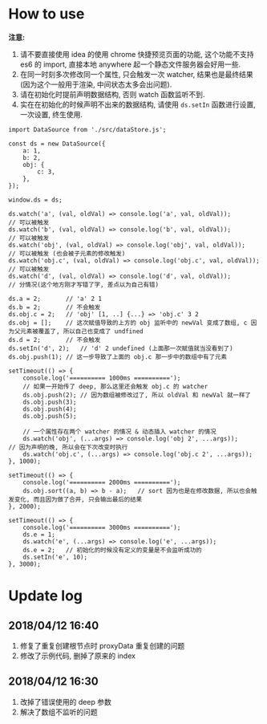 
# How to use

__注意:__

1. 请不要直接使用 idea 的使用 chrome 快捷预览页面的功能, 这个功能不支持 es6 的 import, 直接本地 anywhere 起一个静态文件服务器会好用一些.
1. 在同一时刻多次修改同一个属性, 只会触发一次 watcher, 结果也是最终结果(因为这个一般用于渲染, 中间状态太多会出问题).
1. 请在初始化时提前声明数据结构, 否则 watch 函数监听不到.
1. 实在在初始化的时候声明不出来的数据结构, 请使用 `ds.setIn` 函数进行设置, 一次设置, 终生使用.

```
import DataSource from './src/dataStore.js';

const ds = new DataSource({
    a: 1,
    b: 2,
    obj: {
        c: 3,
    },
});

window.ds = ds;

ds.watch('a', (val, oldVal) => console.log('a', val, oldVal));          // 可以被触发
ds.watch('b', (val, oldVal) => console.log('b', val, oldVal));          // 可以被触发
ds.watch('obj', (val, oldVal) => console.log('obj', val, oldVal));      // 可以被触发 (也会被子元素的修改触发)
ds.watch('obj.c', (val, oldVal) => console.log('obj.c', val, oldVal));  // 可以被触发
ds.watch('d', (val, oldVal) => console.log('d', val, oldVal));          // 分情况(这个地方刚才写错了字, 差点以为自己有错)

ds.a = 2;       // 'a' 2 1
ds.b = 2;       // 不会触发
ds.obj.c = 2;   // 'obj' [1, ..] {...} => 'obj.c' 3 2
ds.obj = [];    // 这次赋值导致的上方的 obj 监听中的 newVal 变成了数组, c 因为父元素被覆盖了, 所以自己也变成了 undfined
ds.d = 2;       // 不会触发
ds.setIn('d', 2);   // 'd' 2 undefined (上面那一次赋值就当没看到了)
ds.obj.push(1); // 这一步导致了上面的 obj.c 那一步中的数组中有了元素

setTimeout(() => {
    console.log('========== 1000ms ==========');
    // 如果一开始传了 deep, 那么这里还会触发 obj.c 的 watcher
    ds.obj.push(2); // 因为数组被修改过了, 所以 oldVal 和 newVal 就一样了
    ds.obj.push(3);
    ds.obj.push(4);
    ds.obj.push(5);

    // 一个属性存在两个 watcher 的情况 & 动态插入 watcher 的情况
    ds.watch('obj', (...args) => console.log('obj 2', ...args));        // 因为声明的晚, 所以会在下次改变时执行
    ds.watch('obj.c', (...args) => console.log('obj.c 2', ...args));
}, 1000);

setTimeout(() => {
    console.log('========== 2000ms ==========');
    ds.obj.sort((a, b) => b - a);   // sort 因为也是在修改数据, 所以也会触发变化, 而且因为做了合并, 只会输出最后的结果
}, 2000);

setTimeout(() => {
    console.log('========== 3000ms ==========');
    ds.e = 1;
    ds.watch('e', (...args) => console.log('e', ...args));
    ds.e = 2;   // 初始化的时候没有定义的变量是不会监听成功的
    ds.setIn('e', 10);
}, 3000);
```

# Update log

## 2018/04/12 16:40

1. 修复了重复创建根节点时 proxyData 重复创建的问题
1. 修改了示例代码, 删掉了原来的 index

## 2018/04/12 16:30

1. 改掉了错误使用的 deep 参数
1. 解决了数组不监听的问题